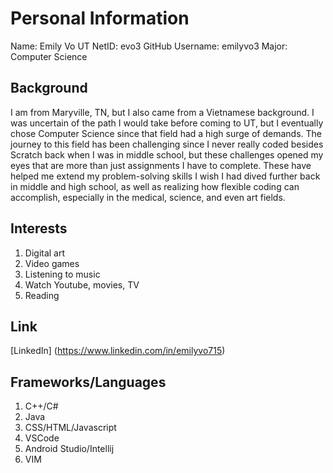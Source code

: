 # Personal Information

Name: Emily Vo
UT NetID: evo3
GitHub Username: emilyvo3
Major: Computer Science

## Background

I am from Maryville, TN, but I also came from a Vietnamese background. I was uncertain of the path I would take before coming to UT, but I eventually chose Computer Science since that field had a high surge of demands. The journey to this field has been challenging since I never really coded besides Scratch back when I was in middle school, but these challenges opened my eyes that are more than just assignments I have to complete. These have helped me extend my problem-solving skills I wish I had dived further back in middle and high school, as well as realizing how flexible coding can accomplish, especially in the medical, science, and even art fields. 

## Interests

1. Digital art
2. Video games
3. Listening to music
4. Watch Youtube, movies, TV
5. Reading

## Link

[LinkedIn] (https://www.linkedin.com/in/emilyvo715)

## Frameworks/Languages

1. C++/C#
3. Java
4. CSS/HTML/Javascript
5. VSCode
6. Android Studio/Intellij
7. VIM
